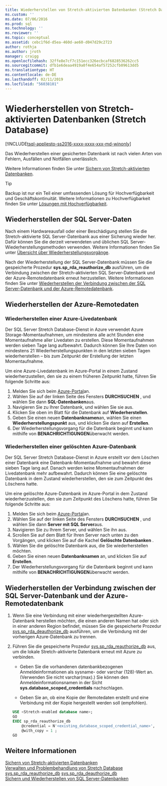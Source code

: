 ```yaml
---
title: Wiederherstellen von Stretch-aktivierten Datenbanken (Stretch Database) | Microsoft-Dokumentation
ms.custom: ''
ms.date: 07/06/2016
ms.prod: sql
ms.technology: ''
ms.reviewer: ''
ms.topic: conceptual
ms.assetid: cebc1f6d-d5ea-460d-ae60-d047d29c2723
author: rothja
ms.author: jroth
manager: craigg
ms.openlocfilehash: 32ffe8e7cf7c151ecc326ecbcaf6828536262cc5
ms.sourcegitcommit: dfb1e6deaa4919a0f4e654af57252cfb09613dd5
ms.translationtype: HT
ms.contentlocale: de-DE
ms.lasthandoff: 02/11/2019
ms.locfileid: "56038101"
---
```

# <a name="restore-stretch-enabled-databases-stretch-database"></a>Wiederherstellen von Stretch-aktivierten Datenbanken (Stretch Database)
[!INCLUDE[tsql-appliesto-ss2016-xxxx-xxxx-xxx-md-winonly](../../includes/tsql-appliesto-ss2016-xxxx-xxxx-xxx-md-winonly.md)]


  Das Wiederherstellen einer gesicherten Datenbank ist nach vielen Arten von Fehlern, Ausfällen und Notfällen unerlässlich.
  
  Weitere Informationen finden Sie unter [Sichern von Stretch-aktivierten Datenbanken](../../sql-server/stretch-database/backup-stretch-enabled-databases-stretch-database.md).

> [!TIP]
> Backup ist nur ein Teil einer umfassenden Lösung für Hochverfügbarkeit und Geschäftskontinuität. Weitere Informationen zu Hochverfügbarkeit finden Sie unter [Lösungen mit Hochverfügbarkeit](../../database-engine/sql-server-business-continuity-dr.md).

## <a name="restore-your-sql-server-data"></a>Wiederherstellen der SQL Server-Daten
Nach einem Hardwareausfall oder einer Beschädigung stellen Sie die Stretch-aktivierte SQL Server-Datenbank aus einer Sicherung wieder her. Dafür können Sie die derzeit verwendeten und üblichen SQL Server-Wiederherstellungsmethoden verwenden. Weitere Informationen finden Sie unter [Übersicht über Wiederherstellungsvorgänge](../../relational-databases/backup-restore/restore-and-recovery-overview-sql-server.md).

Nach der Wiederherstellung der SQL Server-Datenbank müssen Sie die gespeicherte Prozedur **sys.sp_rda_reauthorize_db** ausführen, um die Verbindung zwischen der Stretch-aktivierten SQL Server-Datenbank und der Azure-Remotedatenbank erneut herzustellen. Weitere Informationen finden Sie unter [Wiederherstellen der Verbindung zwischen der SQL Server-Datenbank und der Azure-Remotedatenbank](#reconnect).

## <a name="restore-your-remote-azure-data"></a>Wiederherstellen der Azure-Remotedaten

### <a name="recover-a-live-azure-database"></a>Wiederherstellen einer Azure-Livedatenbank
Der SQL Server Stretch Database-Dienst in Azure verwendet Azure Storage-Momentaufnahmen, um mindestens alle acht Stunden eine Momentaufnahme aller Livedaten zu erstellen. Diese Momentaufnahmen werden sieben Tage lang aufbewahrt. Dadurch können Sie Ihre Daten von mindestens 21 Wiederherstellungspunkten in den letzten sieben Tagen wiederherstellen – bis zum Zeitpunkt der Erstellung der letzten Momentaufnahme.

Um eine Azure-Livedatenbank im Azure-Portal in einem Zustand wiederherzustellen, den sie zu einem früheren Zeitpunkt hatte, führen Sie folgende Schritte aus:

1. Melden Sie sich beim [Azure-Portal][]an.
2. Wählen Sie auf der linken Seite des Fensters **DURCHSUCHEN** , und wählen Sie dann **SQL-Datenbanken**aus.
3. Navigieren Sie zu Ihrer Datenbank, und wählen Sie sie aus.
4. Klicken Sie oben im Blatt für die Datenbank auf **Wiederherstellen**.
5. Geben Sie einen neuen **Datenbanknamen**an, wählen Sie einen **Wiederherstellungspunkt** aus, und klicken Sie dann auf **Erstellen**.
6. Der Wiederherstellungsvorgang für die Datenbank beginnt und kann mithilfe von **BENACHRICHTIGUNGEN**überwacht werden.

### <a name="recover-a-deleted-azure-database"></a>Wiederherstellen einer gelöschten Azure-Datenbank
Der SQL Server Stretch Database-Dienst in Azure erstellt vor dem Löschen einer Datenbank eine Datenbank-Momentaufnahme und bewahrt diese sieben Tage lang auf. Danach werden keine Momentaufnahmen der Livedatenbank mehr aufbewahrt. Dadurch können Sie eine gelöschte Datenbank in dem Zustand wiederherstellen, den sie zum Zeitpunkt des Löschens hatte.

Um eine gelöschte Azure-Datenbank im Azure-Portal in dem Zustand wiederherzustellen, den sie zum Zeitpunkt des Löschens hatte, führen Sie folgende Schritte aus:

1. Melden Sie sich beim [Azure-Portal][]an.
2. Wählen Sie auf der linken Seite des Fensters **DURCHSUCHEN** , und wählen Sie dann **Server mit SQL Server**aus.
3. Navigieren Sie zu Ihrem Server, und wählen Sie ihn aus.
4. Scrollen Sie auf dem Blatt für Ihren Server nach unten zu den Vorgängen, und klicken Sie auf die Kachel **Gelöschte Datenbanken** .
5. Wählen Sie die gelöschte Datenbank aus, die Sie wiederherstellen möchten.
5. Geben Sie einen neuen **Datenbanknamen** an, und klicken Sie auf **Erstellen**.
6. Der Wiederherstellungsvorgang für die Datenbank beginnt und kann mithilfe von **BENACHRICHTIGUNGEN**überwacht werden.

## <a name="reconnect"></a>Wiederherstellen der Verbindung zwischen der SQL Server-Datenbank und der Azure-Remotedatenbank

1.  Wenn Sie eine Verbindung mit einer wiederhergestellten Azure-Datenbank herstellen möchten, die einen anderen Namen hat oder sich in einer anderen Region befindet, müssen Sie die gespeicherte Prozedur [sys.sp_rda_deauthorize_db](../../relational-databases/system-stored-procedures/sys-sp-rda-deauthorize-db-transact-sql.md) ausführen, um die Verbindung mit der vorherigen Azure-Datenbank zu trennen.  
  
2.  Führen Sie die gespeicherte Prozedur [sys.sp_rda_reauthorize_db](../../relational-databases/system-stored-procedures/sys-sp-rda-reauthorize-db-transact-sql.md) aus, um die lokale Stretch-aktivierte Datenbank erneut mit Azure zu verbinden.  
  
    -   Geben Sie die vorhandenen datenbankbezogenen Anmeldeinformationen als sysname- oder varchar (128)-Wert an. (Verwenden Sie nicht varchar(max).) Sie können den Anmeldeinformationsnamen in der Sicht **sys.database_scoped_credentials** nachschlagen.  
  
    -   Geben Sie an, ob eine Kopie der Remotedaten erstellt und eine Verbindung mit der Kopie hergestellt werden soll (empfohlen).  
  
    ```sql  
    USE <Stretch-enabled database name>;
    GO
    EXEC sp_rda_reauthorize_db
        @credential = N'<existing_database_scoped_credential_name>',
        @with_copy = 1 ;  
    GO  
    ```  
    
  ## <a name="see-also"></a>Weitere Informationen  
 [Sichern von Stretch-aktivierten Datenbanken](../../sql-server/stretch-database/backup-stretch-enabled-databases-stretch-database.md)  
 [Verwalten und Problembehandlung von Stretch Database](../../sql-server/stretch-database/manage-and-troubleshoot-stretch-database.md)   
 [sys.sp_rda_reauthorize_db](../../relational-databases/system-stored-procedures/sys-sp-rda-reauthorize-db-transact-sql.md) 
 [sys.sp_rda_deauthorize_db](../../relational-databases/system-stored-procedures/sys-sp-rda-deauthorize-db-transact-sql.md)  
 [Sichern und Wiederherstellen von SQL Server-Datenbanken](../../relational-databases/backup-restore/back-up-and-restore-of-sql-server-databases.md)  
 
 [Azure-Portal]: https://portal.azure.com/
 
